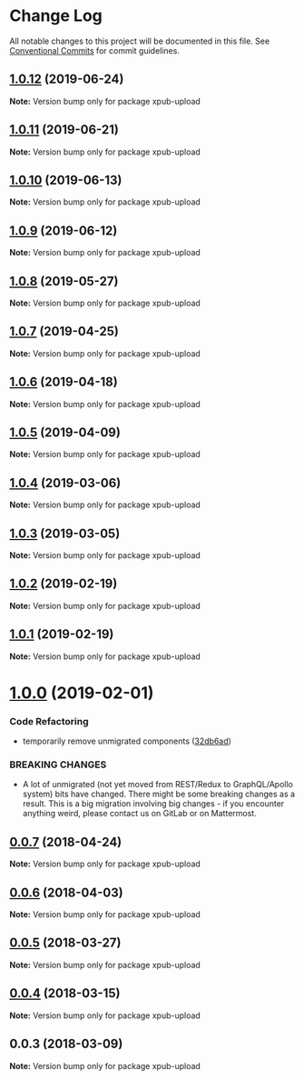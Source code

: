 # Change Log

All notable changes to this project will be documented in this file.
See [Conventional Commits](https://conventionalcommits.org) for commit guidelines.

## [1.0.12](https://gitlab.coko.foundation/pubsweet/pubsweet/compare/xpub-upload@1.0.11...xpub-upload@1.0.12) (2019-06-24)

**Note:** Version bump only for package xpub-upload





## [1.0.11](https://gitlab.coko.foundation/pubsweet/pubsweet/compare/xpub-upload@1.0.10...xpub-upload@1.0.11) (2019-06-21)

**Note:** Version bump only for package xpub-upload





## [1.0.10](https://gitlab.coko.foundation/pubsweet/pubsweet/compare/xpub-upload@1.0.9...xpub-upload@1.0.10) (2019-06-13)

**Note:** Version bump only for package xpub-upload





## [1.0.9](https://gitlab.coko.foundation/pubsweet/pubsweet/compare/xpub-upload@1.0.8...xpub-upload@1.0.9) (2019-06-12)

**Note:** Version bump only for package xpub-upload





## [1.0.8](https://gitlab.coko.foundation/pubsweet/pubsweet/compare/xpub-upload@1.0.7...xpub-upload@1.0.8) (2019-05-27)

**Note:** Version bump only for package xpub-upload





## [1.0.7](https://gitlab.coko.foundation/pubsweet/pubsweet/compare/xpub-upload@1.0.6...xpub-upload@1.0.7) (2019-04-25)

**Note:** Version bump only for package xpub-upload





## [1.0.6](https://gitlab.coko.foundation/pubsweet/pubsweet/compare/xpub-upload@1.0.5...xpub-upload@1.0.6) (2019-04-18)

**Note:** Version bump only for package xpub-upload





## [1.0.5](https://gitlab.coko.foundation/pubsweet/pubsweet/compare/xpub-upload@1.0.4...xpub-upload@1.0.5) (2019-04-09)

**Note:** Version bump only for package xpub-upload





## [1.0.4](https://gitlab.coko.foundation/pubsweet/pubsweet/compare/xpub-upload@1.0.3...xpub-upload@1.0.4) (2019-03-06)

**Note:** Version bump only for package xpub-upload





## [1.0.3](https://gitlab.coko.foundation/pubsweet/pubsweet/compare/xpub-upload@1.0.2...xpub-upload@1.0.3) (2019-03-05)

**Note:** Version bump only for package xpub-upload





## [1.0.2](https://gitlab.coko.foundation/pubsweet/pubsweet/compare/xpub-upload@1.0.1...xpub-upload@1.0.2) (2019-02-19)

**Note:** Version bump only for package xpub-upload





## [1.0.1](https://gitlab.coko.foundation/pubsweet/pubsweet/compare/xpub-upload@1.0.0...xpub-upload@1.0.1) (2019-02-19)

**Note:** Version bump only for package xpub-upload





# [1.0.0](https://gitlab.coko.foundation/pubsweet/pubsweet/compare/xpub-upload@0.0.7...xpub-upload@1.0.0) (2019-02-01)


### Code Refactoring

* temporarily remove unmigrated components ([32db6ad](https://gitlab.coko.foundation/pubsweet/pubsweet/commit/32db6ad))


### BREAKING CHANGES

* A lot of unmigrated (not yet moved from REST/Redux to GraphQL/Apollo system) bits
have changed. There might be some breaking changes as a result. This is a big migration involving
big changes - if you encounter anything weird, please contact us on GitLab or on Mattermost.





<a name="0.0.7"></a>
## [0.0.7](https://gitlab.coko.foundation/pubsweet/pubsweet/compare/xpub-upload@0.0.6...xpub-upload@0.0.7) (2018-04-24)




**Note:** Version bump only for package xpub-upload

<a name="0.0.6"></a>
## [0.0.6](https://gitlab.coko.foundation/pubsweet/pubsweet/compare/xpub-upload@0.0.5...xpub-upload@0.0.6) (2018-04-03)




**Note:** Version bump only for package xpub-upload

<a name="0.0.5"></a>
## [0.0.5](https://gitlab.coko.foundation/pubsweet/pubsweet/compare/xpub-upload@0.0.4...xpub-upload@0.0.5) (2018-03-27)




**Note:** Version bump only for package xpub-upload

<a name="0.0.4"></a>
## [0.0.4](https://gitlab.coko.foundation/pubsweet/pubsweet/compare/xpub-upload@0.0.3...xpub-upload@0.0.4) (2018-03-15)




**Note:** Version bump only for package xpub-upload

<a name="0.0.3"></a>

## 0.0.3 (2018-03-09)

**Note:** Version bump only for package xpub-upload
